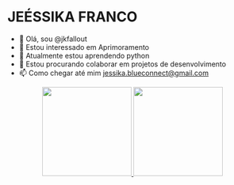 # JEÉSSIKA FRANCO

- 👋 Olá, sou @jkfallout
- 👀 Estou interessado em Aprimoramento
- 🌱 Atualmente estou aprendendo python
- 💞️ Estou procurando colaborar em projetos de desenvolvimento
- 📫 Como chegar até mim jessika.blueconnect@gmail.com

<div align="center">
  <a href="https://github.com/jkfollout">
  <img height="180em" src="https://github-readme-stats.vercel.app/api?username=jkfollout&show_icons=true&theme=dracula&include_all_commits=true&count_private=true"/>
  <img height="180em" src="https://github-readme-stats.vercel.app/api/top-langs/?username=jkfollout&layout=compact&langs_count=7&theme=dracula"/>
</div>
